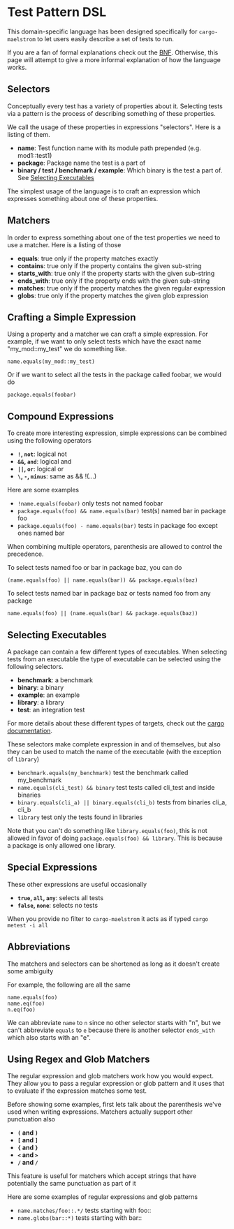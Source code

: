 # Test Pattern DSL

This domain-specific language has been designed specifically for `cargo-maelstrom`
to let users easily describe a set of tests to run.

If you are a fan of formal explanations check out the
[BNF](./test_pattern_dsl/bnf.md). Otherwise, this page will attempt to give a
more informal explanation of how the language works.

## Selectors

Conceptually every test has a variety of properties about it. Selecting tests
via a pattern is the process of describing something of these properties.

We call the usage of these properties in expressions "selectors". Here is a
listing of them.

- **name**: Test function name with its module path prepended (e.g. mod1::test1)
- **package**: Package name the test is a part of
- **binary / test / benchmark / example**: Which binary is the test
    a part of. See [Selecting Executables](#selecting-executables)

The simplest usage of the language is to craft an expression which expresses
something about one of these properties.

## Matchers
In order to express something about one of the test properties we need to use a
matcher. Here is a listing of those

- **equals**: true only if the property matches exactly
- **contains**: true only if the property contains the given sub-string
- **starts_with**: true only if the property starts with the given sub-string
- **ends_with**: true only if the property ends with the given sub-string
- **matches**: true only if the property matches the given regular expression
- **globs**: true only if the property matches the given glob expression

## Crafting a Simple Expression
Using a property and a matcher we can craft a simple expression. For example, if
we want to only select tests which have the exact name "my_mod::my_test" we do
something like.

```
name.equals(my_mod::my_test)
```

Or if we want to select all the tests in the package called foobar, we would do

```
package.equals(foobar)
```

## Compound Expressions
To create more interesting expression, simple expressions can be combined using
the following operators

- **`!`, `not`**: logical not
- **`&&`, `and`**: logical and
- **`||`, `or`**: logical or
- **`\`, `-`, `minus`**: same as && !(...)

Here are some examples

- `!name.equals(foobar)` only tests not named foobar
- `package.equals(foo) && name.equals(bar)` test(s) named bar in package foo
- `package.equals(foo) - name.equals(bar)` tests in package foo except ones named bar

When combining multiple operators, parenthesis are allowed to control the
precedence.

To select tests named foo or bar in package baz, you can do
```
(name.equals(foo) || name.equals(bar)) && package.equals(baz)
```

To select tests named bar in package baz or tests named foo from any package
```
name.equals(foo) || (name.equals(bar) && package.equals(baz))
```

## Selecting Executables
A package can contain a few different types of executables. When selecting tests
from an executable the type of executable can be selected using the following
selectors.

- **benchmark**: a benchmark
- **binary**: a binary
- **example**: an example
- **library**: a library
- **test**: an integration test

For more details about these different types of targets, check out the [cargo
documentation](https://doc.rust-lang.org/cargo/reference/cargo-targets.html).

These selectors make complete expression in and of themselves, but also they can
be used to match the name of the executable (with the exception of `library`)

- `benchmark.equals(my_benchmark)` test the benchmark called my_benchmark
- `name.equals(cli_test) && binary` test tests called cli_test and inside binaries
- `binary.equals(cli_a) || binary.equals(cli_b)` tests from binaries cli_a, cli_b
- `library` test only the tests found in libraries

Note that you can't do something like `library.equals(foo)`, this is not allowed
in favor of doing `package.equals(foo) && library`. This is because a package is
only allowed one library.

## Special Expressions
These other expressions are useful occasionally

- **`true`, `all`, `any`**: selects all tests
- **`false`, `none`**: selects no tests

When you provide no filter to `cargo-maelstrom` it acts as if typed `cargo metest
-i all`

## Abbreviations

The matchers and selectors can be shortened as long as it doesn't create some
ambiguity

For example, the following are all the same
```
name.equals(foo)
name.eq(foo)
n.eq(foo)
```

We can abbreviate `name` to `n` since no other selector starts with "n", but we
can't abbreviate `equals` to `e` because there is another selector `ends_with`
which also starts with an "e".

## Using Regex and Glob Matchers

The regular expression and glob matchers work how you would expect. They allow
you to pass a regular expression or glob pattern and it uses that to evaluate if
the expression matches some test.

Before showing some examples, first lets talk about the parenthesis we've used
when writing expressions. Matchers actually support other punctuation also

- **`(` and `)`**
- **`[` and `]`**
- **`{` and `}`**
- **`<` and `>`**
- **`/` and `/`**

This feature is useful for matchers which accept strings that have potentially
the same punctuation as part of it

Here are some examples of regular expressions and glob patterns

- `name.matches/foo::.*/` tests starting with foo::
- `name.globs(bar::*)` tests starting with bar::

